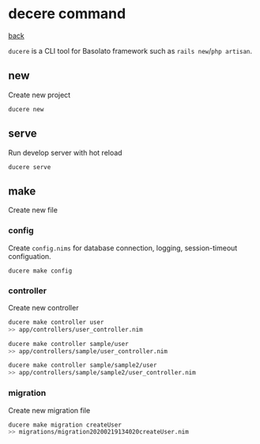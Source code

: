 decere command
===
[back](../README.md)

`ducere` is a CLI tool for Basolato framework such as `rails new`/`php artisan`.

## new
Create new project
```
ducere new
```

## serve
Run develop server with hot reload
```
ducere serve
```

## make
Create new file

### config
Create `config.nims` for database connection, logging, session-timeout configuation.
```
ducere make config
```

### controller
Create new controller  
```sh
ducere make controller user
>> app/controllers/user_controller.nim

ducere make controller sample/user
>> app/controllers/sample/user_controller.nim

ducere make controller sample/sample2/user
>> app/controllers/sample/sample2/user_controller.nim
```

### migration
Create new migration file
```sh
ducere make migration createUser
>> migrations/migration20200219134020createUser.nim
```
